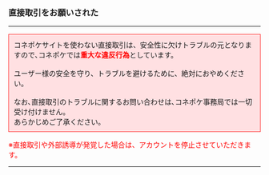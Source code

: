 <h3>直接取引をお願いされた</h3>
<hr>

<div style="padding: 10px; margin-top: 15px; margin-bottom: 15px; border: 1px solid #ff3333; background-color: #ffe0e2;">
コネポケサイトを使わない直接取引は、安全性に欠けトラブルの元となりますので､コネポケでは<font color="ff0000"><strong>重大な違反行為</strong></font>としています。<br>
<br>
ユーザー様の安全を守り、トラブルを避けるために、絶対におやめください。<br>
<br>
なお､直接取引のトラブルに関するお問い合わせは､コネポケ事務局では一切受け付けません。<br>
あらかじめご了承ください｡
</div>

<font color="ff0000">※直接取引や外部誘導が発覚した場合は、アカウントを停止させていただきます。</font>

<hr>